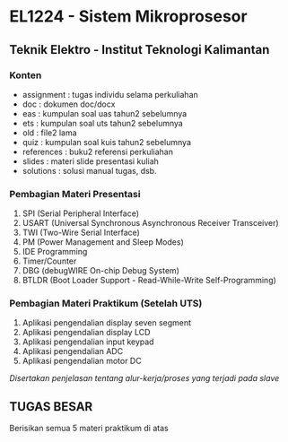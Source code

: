 # EL1224 - Sistem Mikroprosesor
## Teknik Elektro - Institut Teknologi Kalimantan


### Konten
- assignment    : tugas individu selama perkuliahan
- doc           : dokumen doc/docx
- eas           : kumpulan soal uas tahun2 sebelumnya
- ets           : kumpulan soal uts tahun2 sebelumnya
- old           : file2 lama
- quiz          : kumpulan soal kuis tahun2 sebelumnya
- references    : buku2 referensi perkuliahan
- slides        : materi slide presentasi kuliah
- solutions     : solusi manual tugas, dsb.


### Pembagian Materi Presentasi
1. SPI (Serial Peripheral Interface)
2. USART (Universal Synchronous Asynchronous Receiver Transceiver)
3. TWI (Two-Wire Serial Interface)
4. PM (Power Management and Sleep Modes)
5. IDE Programming
6. Timer/Counter
7. DBG (debugWIRE On-chip Debug System)
8. BTLDR (Boot Loader Support - Read-While-Write Self-Programming)

### Pembagian Materi Praktikum (Setelah UTS)

1. Aplikasi pengendalian display seven segment
2. Aplikasi pengendalian display LCD
3. Aplikasi pengendalian input keypad
4. Aplikasi pengendalian ADC
5. Aplikasi pengendalian motor DC

*Disertakan penjelasan tentang alur-kerja/proses yang terjadi pada slave*

## TUGAS BESAR

Berisikan semua 5 materi praktikum di atas
